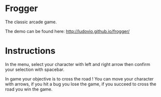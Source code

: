 Frogger
=======

The classic arcade game.

The demo can be found here:
http://ludovio.github.io/frogger/



Instructions
============

In the menu, select your character with left and right arrow then confirm your selection with spacebar.

In game your objective is to cross the road !
You can move your character with arrows, if you hit a bug you lose the game, if you succeed to cross the road you win the game.
